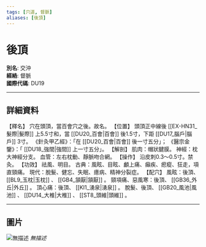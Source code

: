 ```yaml
---
tags: [穴道, 督脈]
aliases: [後頂]
---
```


# 後頂

**別名**: 交沖  
**經絡**: 督脈  
**國際代碼**: DU19  

---

## 詳細資料
【釋名】
穴在頭頂，當百會穴之後。故名。
【位置】
頭頂正中線後 [[EX-HN31_髮際|髮際]] 上5.5寸和，當 [[DU20_百會|百會]] 後1.5寸，下距 [[DU17_腦戶|腦戶]] 3寸。
《針灸甲乙經》：「在 [[DU20_百會|百會]] 後一寸五分」；
《醫宗金鑒》：「 [[DU18_強間|強間]] 上一寸五分」。
【解剖】
肌肉：帽狀腱膜。
神經：枕大神經分支。
血管：左右枕動、靜脈吻合網。
【操作】
沿皮刺0.3～0.5寸。禁灸。
【功效】
祛風、明目。
古典：風眩、目眩、顱上痛、癲疾、瘛瘲、狂走，項直頸痛。
現代：脫髮、健忘、失眠、癔病、精神分裂症。
【配穴】
風眩：後頂、 [[BL9_玉枕|玉枕]] 、 [[GB4_頷厭|頷厭]] 。
頸項痛、惡風寒：後頂、 [[GB36_外丘|外丘]] 。
頂心痛：後頂、 [[KI1_湧泉|湧泉]] 。
脫髮、後頂、 [[GB20_風池|風池]] 、 [[DU14_大椎|大椎]] 、 [[ST8_頭維|頭維]] 。

---

## 圖片
![無描述](https://yibian.hopto.org/pic/shu16/351.gif)
_無描述_

